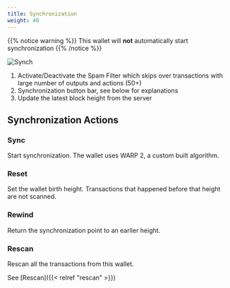 ```yaml
---
title: Synchronization
weight: 40
---
```


{{% notice warning %}}
This wallet will **not** automatically start synchronization 
{{% /notice %}}

![Synch](/zasu-04.png)

1. Activate/Deactivate the Spam Filter which skips over transactions
with large number of outputs and actions (50+)
2. Synchronization button bar, see below for explanations
3. Update the latest block height from the server

## Synchronization Actions

### Sync

Start synchronization. The wallet uses WARP 2, a custom built algorithm.

### Reset

Set the wallet birth height. Transactions that happened before that height
are not scanned.

### Rewind

Return the synchronization point to an earlier height. 

### Rescan

Rescan all the transactions from this wallet. 

See [Rescan]({{< relref "rescan" >}})
